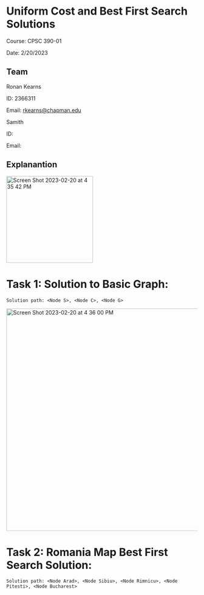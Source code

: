 # Uniform Cost and Best First Search Solutions

Course: CPSC 390-01

Date: 2/20/2023

## Team

Ronan Kearns

ID: 2366311

Email: rkearns@chapman.edu

Samith

ID:

Email:

## Explanantion

<img width="228" alt="Screen Shot 2023-02-20 at 4 35 42 PM" src="https://user-images.githubusercontent.com/90280289/220218068-ebc9b588-afbb-4222-aa90-9da2754c61b4.png">

# Task 1: Solution to Basic Graph:

`Solution path: <Node S>, <Node C>, <Node G>`

<img width="585" alt="Screen Shot 2023-02-20 at 4 36 00 PM" src="https://user-images.githubusercontent.com/90280289/220218093-b0fd4bed-5c8d-4083-a59f-9f22f0366cf1.png">


# Task 2: Romania Map Best First Search Solution:
  
`Solution path: <Node Arad>, <Node Sibiu>, <Node Rimnicu>, <Node Pitesti>, <Node Bucharest>`
